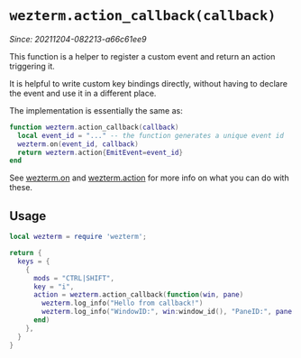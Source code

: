 # `wezterm.action_callback(callback)`

*Since: 20211204-082213-a66c61ee9*

This function is a helper to register a custom event and return an action triggering it.

It is helpful to write custom key bindings directly, without having to declare
the event and use it in a different place.

The implementation is essentially the same as:
```lua
function wezterm.action_callback(callback)
  local event_id = "..." -- the function generates a unique event id
  wezterm.on(event_id, callback)
  return wezterm.action{EmitEvent=event_id}
end
```

See [wezterm.on](./on.md) and [wezterm.action](./action.md) for more info on what you can do with these.


## Usage

```lua
local wezterm = require 'wezterm';

return {
  keys = {
    {
      mods = "CTRL|SHIFT",
      key = "i",
      action = wezterm.action_callback(function(win, pane)
        wezterm.log_info("Hello from callback!")
        wezterm.log_info("WindowID:", win:window_id(), "PaneID:", pane:pane_id())
      end)
    },
  }
}
```
